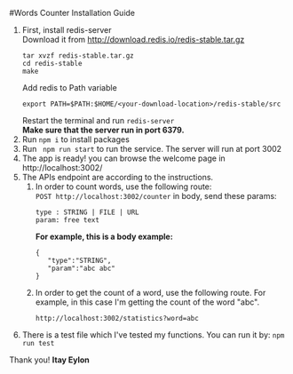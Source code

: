 #Words Counter
Installation Guide
1. First, install redis-server <br/>
   Download it from http://download.redis.io/redis-stable.tar.gz
   ```
   tar xvzf redis-stable.tar.gz
   cd redis-stable
   make
   ```
   Add redis to Path variable <br/>
   ```
   export PATH=$PATH:$HOME/<your-download-location>/redis-stable/src
   ```
   Restart the terminal and run ```redis-server``` <br/>
   <b>Make sure that the server run in port 6379.</b>
2. Run ```npm i``` to install packages
3. Run ``` npm run start``` to run the service. The server will run at port 3002
4. The app is ready! you can browse the welcome page in http://localhost:3002/
5. The APIs endpoint are according to the instructions.<br/>
   1. In order to count words, use the following route: <br/>
      ```POST http://localhost:3002/counter```
      in body, send these params: <br/>
      ```
      type : STRING | FILE | URL
      param: free text
      ```
      <b>For example, this is a body example:</b> 
      ```
      {
         "type":"STRING",
         "param":"abc abc"
      }
      ```
   2. In order to get the count of a word, use the following route. For example, in this case I'm getting the count of the word "abc". 
      ```
      http://localhost:3002/statistics?word=abc
      ```
6. There is a test file which I've tested my functions. You can run it by:
``npm run test``
      
Thank you!
<b>Itay Eylon</b>

